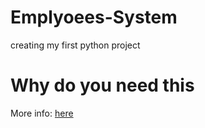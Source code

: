 # Emplyoees-System
creating my first python project
# Why do you need this
More info: [here](www.google.com)

